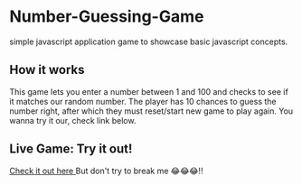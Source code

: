 # Number-Guessing-Game
simple javascript application game to showcase basic javascript concepts.

## How it works
This game lets you enter a number between 1 and 100 and checks to see if it matches our random number. The player has 10 chances to guess the number right, after which they must reset/start new game to play again. You wanna try it our, check link below.

## Live Game: Try it out!
[Check it out here ](https://wodpachua.github.io/Number-Guessing-Game/)  But don't try to break me 😂😂😂!!
